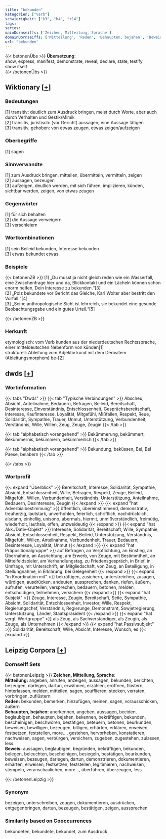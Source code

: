 ```yaml
---
title: "bekunden"
kategorien: ["Verb"]
schwierigkeit: ["k3", "h4", "r14"]
tags:
series:
mainDornseiffs: ['Zeichen, Mitteilung, Sprache']
domainDornseiffs: ['Mitteilung', 'Reden', 'Behaupten, bejahen', 'Beweis']
url: "bekunden"
---
```


{{< betonenÜbs >}}
**Übersetzung:**  
show, express, manifest, demonstrate, reveal, declare, state, testify  
show  itself  
{{< /betonenÜbs >}}

## Wiktionary [[+](https://de.wiktionary.org/wiki/bekunden)]

### Bedeutungen
[1] transitiv: deutlich zum Ausdruck bringen, meist durch Worte, aber auch durch Verhalten und Gestik/Mimik  
[2] transitiv, juristisch: (vor Gericht) aussagen, eine Aussage tätigen  
[3] transitiv, gehoben: von etwas zeugen, etwas zeigen/aufzeigen  

### Oberbegriffe
[1] sagen  

### Sinnverwandte
[1] zum Ausdruck bringen, mitteilen, übermitteln, vermitteln, zeigen  
[2] aussagen, bezeugen  
[3] aufzeigen, deutlich werden, mit sich führen, implizieren, künden, sichtbar werden, zeigen, von etwas zeugen  

### Gegenwörter
[1] für sich behalten  
[2] die Aussage verweigern  
[3] verschleiern  

### Wortkombinationen
[1] sein Beileid bekunden, Interesse bekunden  
[3] etwas bekundet etwas  

### Beispiele
{{< betonenZB >}}
[1] „Du musst ja nicht gleich reden wie ein Wasserfall, eine Zwischenfrage hier und da, Blickkontakt und ein Lächeln können schon enorm helfen, Dein Interesse zu bekunden.“[3]  
[2] „Polz bekundete vor Gericht das Gleiche, Karl Wolter aber bestritt den Vorfall.“[4]  
[3] „Seine anthropologische Sicht ist lehrreich, sie bekundet eine gesunde Beobachtungsgabe und ein gutes Urteil.“[5]  

{{< /betonenZB >}}
### Herkunft
etymologisch: vom Verb kunden aus der niederdeutschen Rechtssprache, einer mitteldeutschen Nebenform von künden[1]  
strukturell: Ableitung vom Adjektiv kund mit dem Derivatem (Ableitungsmorphem) be-[2]  



## dwds [[+](https://www.dwds.de/wb/bekunden)]

### Wortinformation
{{< tabs "Dwds" >}}
{{< tab "Typische Verbindungen" >}}
Abscheu, Absicht, Anteilnahme, Bedauern, Befragen, Beileid, Bereitschaft, Desinteresse, Einverständnis, Entschlossenheit, Gesprächsbereitschaft, Interesse, Kaufinteresse, Loyalität, Mitgefühl, Mißfallen, Respekt, Reue, Solidarität, Sympathie, Trauer, Unmut, Unterstützung, Verbundenheit, Verständnis, Wille, Willen, Zeug, Zeuge, Zeugin
{{< /tab >}}

{{< tab "alphabetisch vorangehend" >}}
Bekümmerung, bekümmert, Bekümmernis, bekümmern, bekümmerlich
{{< /tab >}}

{{< tab "alphabetisch vorangehend" >}}
Bekundung, beküssen, Bel, Bel Paese, belabern
{{< /tab >}}

{{< /tabs >}}

### Wortprofil
{{< expand "Überblick" >}} Bereitschaft, Interesse, Solidarität, Sympathie, Absicht, Entschlossenheit, Wille, Befragen, Respekt, Zeuge, Beileid, Mitgefühl, Willen, Verbundenheit, Verständnis, Unterstützung, Anteilnahme, Bedauern, Desinteresse, Zeugin {{< /expand >}}
{{< expand "hat Adverbialbestimmung" >}} öffentlich, übereinstimmend, demonstrativ, treuherzig, lautstark, unverhohlen, feierlich, schriftlich, nachdrücklich, alsdann, einhellig, unisono, abermals, hiermit, unmißverständlich, freimütig, wiederholt, lauthals, offen, unzweideutig {{< /expand >}}
{{< expand "hat Akk./Dativ-Objekt" >}} Interesse, Solidarität, Bereitschaft, Wille, Sympathie, Absicht, Entschlossenheit, Respekt, Beileid, Unterstützung, Verständnis, Mitgefühl, Willen, Anteilnahme, Verbundenheit, Trauer, Bedauern, Desinteresse, Loyalität, Unmut {{< /expand >}}
{{< expand "hat Präpositionalgruppe" >}} auf Befragen, an Verpflichtung, an Einstieg, an Übernahme, an Ausrichtung, am Erwerb, von Zeuge, mit Bestimmtheit, an Mittelfeldspieler, am Verhandlungstag, zu Friedensgespräch, in Brief, in Umfrage, mit Unterschrift, an Mitgliedschaft, von Zeug, an Beteiligung, in Stellungnahme, in Erklärung, bei Gelegenheit {{< /expand >}}
{{< expand "in Koordination mit" >}} bekräftigen, zusichern, unterstreichen, zusagen, würdigen, ausdrücken, andeuten, aussprechen, danken, riefen, äußern, aufrufen, verurteilen, versprechen, bedauern, betonen, melden, entschuldigen, teilnehmen, versichern {{< /expand >}}
{{< expand "hat Subjekt" >}} Zeuge, Interesse, Zeugin, Bereitschaft, Seite, Sympathie, Absicht, Solidarität, Entschlossenheit, Investor, Wille, Respekt, Regierungschef, Verständnis, Regierunge, Demonstrant, Sowjetregierung, Unterstützung, Länder, Staatspräsident {{< /expand >}}
{{< expand "hat vergl. Wortgruppe" >}} als Zeug, als Sachverständiger, als Zeugin, als Zeuge, als Unternehmen {{< /expand >}}
{{< expand "hat Passivsubjekt" >}} Solidarität, Bereitschaft, Wille, Absicht, Interesse, Wunsch, es {{< /expand >}}

## Leipzig Corpora [[+](https://corpora.uni-leipzig.de/en/res?word=bekunden&corpusId=deu_newscrawl-public_2018)]

### Dornseiff Sets
{{< betonenLeipzig >}}
**Zeichen, Mitteilung, Sprache:**  
**Mitteilung:** angeben, anrufen, anzeigen, aussagen, bekunden, berichten, bezeugen, darlegen, dartun, erwähnen, erzählen, eröffnen, flüstern, hinterlassen, melden, mitteilen, sagen, soufflieren, stecken, verraten, vorbringen, zuflüstern  
**Reden:** bekunden, bemerken, hinzufügen, meinen, sagen, vorausschicken, äußern  
**Behaupten, bejahen:** anerkennen, angeben, aussagen, beeiden, beglaubigen, behaupten, bejahen, bekennen, bekräftigen, bekunden, bescheinigen, beschwören, bestätigen, beteuern, betonen, beurkunden, beweisen, bewilligen, bezeugen, billigen, erhärten, erklären, erweisen, festsetzen, feststellen, more..., gestehen, hervorheben, konstatieren, nachweisen, sagen, verbürgen, versichern, zugeben, zugestehen, zulassen, less  
**Beweis:** aussagen, beglaubigen, begründen, bekräftigen, bekunden, belegen, beleuchten, bescheinigen, besiegeln, bestätigen, beurkunden, beweisen, bezeugen, darlegen, dartun, demonstrieren, dokumentieren, erhärten, erweisen, festsetzen, feststellen, legitimieren, nachweisen, stempeln, veranschaulichen, more..., überführen, überzeugen, less  

{{< /betonenLeipzig >}}

### Synonym
bezeigen, unterschreiben, zeugen, dokumentieren, ausdrücken, entgegenbringen, dartun, bezeugen, bestätigen, zeigen, aussprechen


### Similarity based on Cooccurrences
bekundeten, bekundete, bekundet, zum Ausdruck

